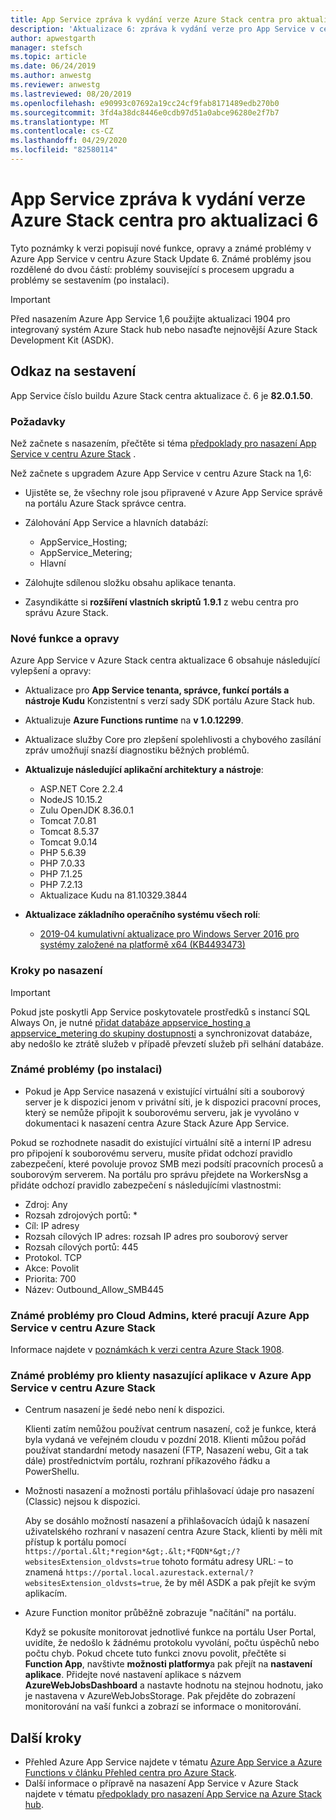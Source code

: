 ```yaml
---
title: App Service zpráva k vydání verze Azure Stack centra pro aktualizaci 6
description: 'Aktualizace 6: zpráva k vydání verze pro App Service v centru Azure Stack, včetně nových funkcí, oprav a známých problémů.'
author: apwestgarth
manager: stefsch
ms.topic: article
ms.date: 06/24/2019
ms.author: anwestg
ms.reviewer: anwestg
ms.lastreviewed: 08/20/2019
ms.openlocfilehash: e90993c07692a19cc24cf9fab8171489edb270b0
ms.sourcegitcommit: 3fd4a38dc8446e0cdb97d51a0abce96280e2f7b7
ms.translationtype: MT
ms.contentlocale: cs-CZ
ms.lasthandoff: 04/29/2020
ms.locfileid: "82580114"
---
```

# <a name="app-service-on-azure-stack-hub-update-6-release-notes"></a>App Service zpráva k vydání verze Azure Stack centra pro aktualizaci 6

Tyto poznámky k verzi popisují nové funkce, opravy a známé problémy v Azure App Service v centru Azure Stack Update 6. Známé problémy jsou rozdělené do dvou částí: problémy související s procesem upgradu a problémy se sestavením (po instalaci).

> [!IMPORTANT]
> Před nasazením Azure App Service 1,6 použijte aktualizaci 1904 pro integrovaný systém Azure Stack hub nebo nasaďte nejnovější Azure Stack Development Kit (ASDK).

## <a name="build-reference"></a>Odkaz na sestavení

App Service číslo buildu Azure Stack centra aktualizace č. 6 je **82.0.1.50**.

### <a name="prerequisites"></a>Požadavky

Než začnete s nasazením, přečtěte si téma [předpoklady pro nasazení App Service v centru Azure Stack](azure-stack-app-service-before-you-get-started.md) .

Než začnete s upgradem Azure App Service v centru Azure Stack na 1,6:

- Ujistěte se, že všechny role jsou připravené v Azure App Service správě na portálu Azure Stack správce centra.

- Zálohování App Service a hlavních databází:
  - AppService_Hosting;
  - AppService_Metering;
  - Hlavní

- Zálohujte sdílenou složku obsahu aplikace tenanta.

- Zasyndikátte si **rozšíření vlastních skriptů** **1.9.1** z webu centra pro správu Azure Stack.

### <a name="new-features-and-fixes"></a>Nové funkce a opravy

Azure App Service v Azure Stack centra aktualizace 6 obsahuje následující vylepšení a opravy:

- Aktualizace pro **App Service tenanta, správce, funkcí portáls a nástroje Kudu** Konzistentní s verzí sady SDK portálu Azure Stack hub.

- Aktualizuje **Azure Functions runtime** na **v 1.0.12299**.

- Aktualizace služby Core pro zlepšení spolehlivosti a chybového zasílání zpráv umožňují snazší diagnostiku běžných problémů.

- **Aktualizuje následující aplikační architektury a nástroje**:

  - ASP.NET Core 2.2.4
  - NodeJS 10.15.2
  - Zulu OpenJDK 8.36.0.1
  - Tomcat 7.0.81
  - Tomcat 8.5.37
  - Tomcat 9.0.14
  - PHP 5.6.39
  - PHP 7.0.33
  - PHP 7.1.25
  - PHP 7.2.13
  - Aktualizace Kudu na 81.10329.3844

- **Aktualizace základního operačního systému všech rolí**:
  - [2019-04 kumulativní aktualizace pro Windows Server 2016 pro systémy založené na platformě x64 (KB4493473)](https://support.microsoft.com/help/4493473/windows-10-update-kb4493473)

### <a name="post-deployment-steps"></a>Kroky po nasazení

> [!IMPORTANT]
> Pokud jste poskytli App Service poskytovatele prostředků s instancí SQL Always On, je nutné [přidat databáze appservice_hosting a appservice_metering do skupiny dostupnosti](https://docs.microsoft.com/sql/database-engine/availability-groups/windows/availability-group-add-a-database) a synchronizovat databáze, aby nedošlo ke ztrátě služeb v případě převzetí služeb při selhání databáze.

### <a name="known-issues-post-installation"></a>Známé problémy (po instalaci)

- Pokud je App Service nasazená v existující virtuální síti a souborový server je k dispozici jenom v privátní síti, je k dispozici pracovní proces, který se nemůže připojit k souborovému serveru, jak je vyvoláno v dokumentaci k nasazení centra Azure Stack Azure App Service.

Pokud se rozhodnete nasadit do existující virtuální sítě a interní IP adresu pro připojení k souborovému serveru, musíte přidat odchozí pravidlo zabezpečení, které povoluje provoz SMB mezi podsítí pracovních procesů a souborovým serverem. Na portálu pro správu přejdete na WorkersNsg a přidáte odchozí pravidlo zabezpečení s následujícími vlastnostmi:

* Zdroj: Any
* Rozsah zdrojových portů: *
* Cíl: IP adresy
* Rozsah cílových IP adres: rozsah IP adres pro souborový server
* Rozsah cílových portů: 445
* Protokol. TCP
* Akce: Povolit
* Priorita: 700
* Název: Outbound_Allow_SMB445

### <a name="known-issues-for-cloud-admins-operating-azure-app-service-on-azure-stack-hub"></a>Známé problémy pro Cloud Admins, které pracují Azure App Service v centru Azure Stack

Informace najdete v [poznámkách k verzi centra Azure Stack 1908](/azure-stack/operator/release-notes?view=azs-1908).

### <a name="known-issues-for-tenants-deploying-apps-on-azure-app-service-on-azure-stack-hub"></a>Známé problémy pro klienty nasazující aplikace v Azure App Service v centru Azure Stack

- Centrum nasazení je šedé nebo není k dispozici.

    Klienti zatím nemůžou používat centrum nasazení, což je funkce, která byla vydaná ve veřejném cloudu v pozdní 2018. Klienti můžou pořád používat standardní metody nasazení (FTP, Nasazení webu, Git a tak dále) prostřednictvím portálu, rozhraní příkazového řádku a PowerShellu.

- Možnosti nasazení a možnosti portálu přihlašovací údaje pro nasazení (Classic) nejsou k dispozici.

    Aby se dosáhlo možností nasazení a přihlašovacích údajů k nasazení uživatelského rozhraní v nasazení centra Azure Stack, klienti by měli mít přístup k portálu pomocí `https://portal.&lt;*region*&gt;.&lt;*FQDN*&gt;/?websitesExtension_oldvsts=true` tohoto formátu adresy URL: – to znamená `https://portal.local.azurestack.external/?websitesExtension_oldvsts=true`, že by měl ASDK a pak přejít ke svým aplikacím.

- Azure Function monitor průběžně zobrazuje "načítání" na portálu.

    Když se pokusíte monitorovat jednotlivé funkce na portálu User Portal, uvidíte, že nedošlo k žádnému protokolu vyvolání, počtu úspěchů nebo počtu chyb. Pokud chcete tuto funkci znovu povolit, přečtěte si **Function App**, navštivte **možnosti platformy**a pak přejít na **nastavení aplikace**.  Přidejte nové nastavení aplikace s názvem **AzureWebJobsDashboard** a nastavte hodnotu na stejnou hodnotu, jako je nastavena v AzureWebJobsStorage. Pak přejděte do zobrazení monitorování na vaší funkci a zobrazí se informace o monitorování.

## <a name="next-steps"></a>Další kroky

- Přehled Azure App Service najdete v tématu [Azure App Service a Azure Functions v článku Přehled centra pro Azure Stack](azure-stack-app-service-overview.md).
- Další informace o přípravě na nasazení App Service v Azure Stack najdete v tématu [předpoklady pro nasazení App Service na Azure Stack hub](azure-stack-app-service-before-you-get-started.md).